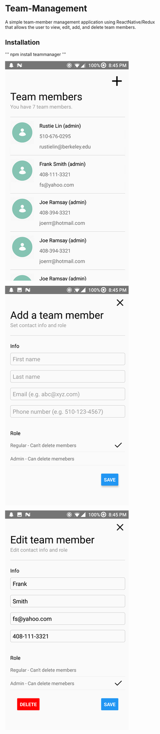 # Team-Management
A simple team-member management application using ReactNative/Redux that allows the user  to view, edit, add, and delete team members.

## Installation
'''
npm install teammanager
'''

![Alt text](/img/rsz_home.png?raw=true "Home Screen")

![Alt text](/img/rsz_add.png?raw=true "Add Screen")

![Alt text](/img/rsz_edit.png?raw=true "Edit Screen")
